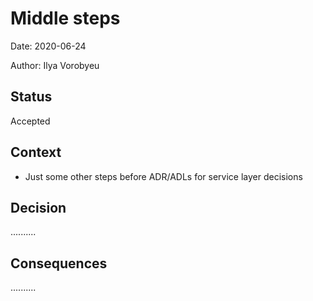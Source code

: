 # Middle steps

Date: 2020-06-24

Author: Ilya Vorobyeu

## Status
Accepted

## Context

- Just some other steps before ADR/ADLs for service layer decisions

## Decision
..........

## Consequences
..........